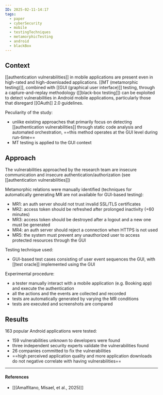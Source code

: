 ```yaml
---
ID: 2025-02-11-14:17
tags:
  - paper
  - cyberSecurity
  - mobile
  - testingTechniques
  - metamorphicTesting
  - android
  - blackBox
---
```

## Context

[[authentication vulnerabilities]] in mobile applications are present even in high-rated and high-downloaded applications.
[[MT (metamorphic testing)]], combined with [[GUI (graphical user interface)]] testing, through a capture-and-replay methodology ([[black-box testing]]) can be exploited to detect vulnerabilities in Android mobile applications, particularly those that disregard [[OAuth]] 2.0 guidelines.

Peculiarity of the study:
- unlike existing approaches that primarily focus on detecting [[authentication vulnerabilities]] through static code analysis and automated orchestration, ==this method operates at the GUI level during run-time==
- MT testing is applied to the GUI context

## Approach

The vulnerabilities approached by the research team are insecure communication and insecure authentication/authorization (see [[authentication vulnerabilities]])

Metamorphic relations were manually identified (techniques for automatically generating MR are not available for GUI-based testing):
- MR1: an auth server should not trust invalid SSL/TLS certificates
- MR2: access token should be refreshed after prolonged inactivity (+60 minutes)
- MR3: access token should be destroyed after a logout and a new one must be generated
- MR4: an auth server should reject a connection when HTTPS is not used
- MR5: the system must prevent any unauthorized user to access protected resources through the GUI

Testing technique used:
- GUI-based test cases consisting of user event sequences the GUI, with [[test oracle]] implemented using the GUI

Experimental procedure:
- a tester manually interact with a mobile application (e.g. Booking app) and execute the authentication
- all the actions and the events are collected and recorded
- tests are automatically generated by varying the MR conditions
- tests are executed and screenshots are compared

## Results

163 popular Android applications were tested:
- 159 vulnerabilities unknown to developers were found
- three independent security experts validate the vulnerabilities found
- 26 companies committed to fix the vulnerabilities
- ==high perceived application quality and more application downloads do not negative correlate with having vulnerabilities==

---
#### References
- [[(Amalfitano, Misael, et al., 2025)]]

[^1]: This is a note example. Use a note to give extra information without interrupting the reading flow